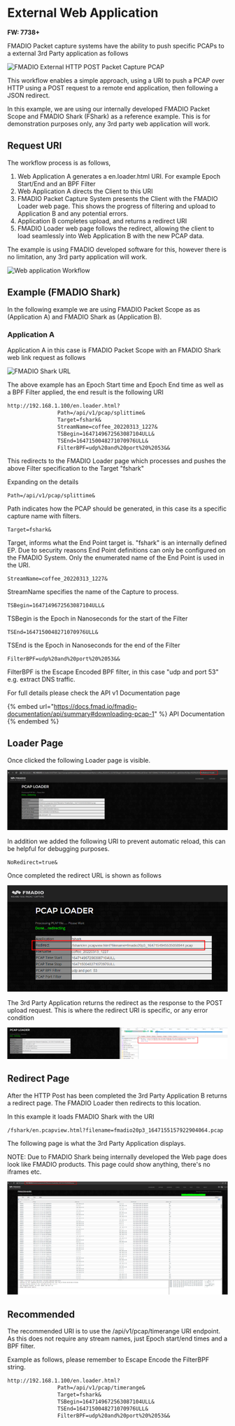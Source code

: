 # External Web Application

**FW: 7738+**

FMADIO Packet capture systems have the ability to push specific PCAPs to a external 3rd Party application as follows

![FMADIO External HTTP POST Packet Capture PCAP](../.gitbook/assets/2022-03-12\_23-37.png)

This workflow enables a simple approach, using a URI to push a PCAP over HTTP using a POST request to a remote end application, then following a JSON redirect.

In this example, we are using our internally developed FMADIO Packet Scope and FMADIO Shark (FShark) as a reference example. This is for demonstration purposes only, any 3rd party web application will work.

## Request URI

The workflow process is as follows,

1. Web Application A generates a en.loader.html URI. For example Epoch Start/End and an BPF Filter
2. Web Application A directs the Client to this URI
3. FMADIO Packet Capture System  presents the Client with the FMADIO Loader web page. This shows the progress of filtering and upload to Application B and any potential errors.
4. Application B completes upload, and returns a redirect URI
5. FMADIO Loader web page follows the redirect, allowing the client to load seamlessly into Web Application B with the new PCAP data.

The example is using FMADIO developed software for this, however there is no limitation, any 3rd party application will work.

![Web application Workflow](../.gitbook/assets/2022-03-12\_22-29.png)

## Example (FMADIO Shark)

In the following example we are using FMADIO Packet Scope as as (Application A) and FMADIO Shark as (Application B).

### Application A

Application A in this case is FMADIO Packet Scope with an FMADIO Shark web link request as follows

![FMADIO Shark URL](../.gitbook/assets/2022-03-12\_22-40.png)

The above example has an Epoch Start time and Epoch End time as well as a BPF Filter applied, the end result is the following URI

```
http://192.168.1.100/en.loader.html?
                Path=/api/v1/pcap/splittime&
                Target=fshark&
                StreamName=coffee_20220313_1227&
                TSBegin=1647149672563087104ULL&
                TSEnd=1647150048271070976ULL&
                FilterBPF=udp%20and%20port%20%2053&&
```

This redirects to the FMADIO Loader page which processes and pushes the above Filter specification to the Target "fshark"

Expanding on the details

```
Path=/api/v1/pcap/splittime&
```

Path indicates how the PCAP should be generated, in this case its a specific capture name with filters.

```
Target=fshark&
```

Target, informs what the End Point target is. "fshark" is an internally defined EP. Due to security reasons End Point definitions can only be configured on the FMADIO System. Only the enumerated name of the End Point is used in the URI.

```
StreamName=coffee_20220313_1227&
```

StreamName specifies the name of the Capture to process.

```
TSBegin=1647149672563087104ULL&
```

TSBegin is the Epoch in Nanoseconds for the start of the Filter

```
TSEnd=1647150048271070976ULL&
```

TSEnd is the Epoch in Nanoseconds for the end of the Filter

```
FilterBPF=udp%20and%20port%20%2053&&
```

FilterBPF is the Escape Encoded BPF filter, in this case "udp and port 53" e.g. extract DNS traffic.

For full details please check the API v1 Documentation page

{% embed url="https://docs.fmad.io/fmadio-documentation/api/summary#downloading-pcap-1" %}
API Documentation
{% endembed %}

## Loader Page

Once clicked the following Loader page is visible.

![Loader Page](<../.gitbook/assets/image (119).png>)

In addition we added the following URI to prevent automatic reload, this can be helpful for debugging purposes.

```
NoRedirect=true&
```

Once completed the redirect URL is shown as follows

![Completed Redirect](<../.gitbook/assets/image (127).png>)

The 3rd Party Application returns the redirect as the response to the POST upload request. This is where the redirect URI is specific, or any error condition

![Application B Redirect JSON URI](<../.gitbook/assets/image (128).png>)

## Redirect Page

After the HTTP Post has been completed the 3rd Party Application B returns a redirect page. The FMADIO Loader then redirects to this location.

In this example it loads FMADIO Shark with the URI

```
/fshark/en.pcapview.html?filename=fmadio20p3_1647155157922904064.pcap
```

The following page is what the 3rd Party Application displays.&#x20;

NOTE: Due to FMADIO Shark being internally developed the Web page does look like FMADIO products. This page could show anything, there's no iframes etc.

![3rd Party Application B](<../.gitbook/assets/image (126).png>)

## Recommended

The recommended URI is to use the /api/v1/pcap/timerange URI endpoint. As this does not require any stream names, just Epoch start/end times and a BPF filter.

Example as follows, please remember to Escape Encode the FilterBPF string.

```
http://192.168.1.100/en.loader.html?
                Path=/api/v1/pcap/timerange&
                Target=fshark&
                TSBegin=1647149672563087104ULL&
                TSEnd=1647150048271070976ULL&
                FilterBPF=udp%20and%20port%20%2053&&
```
